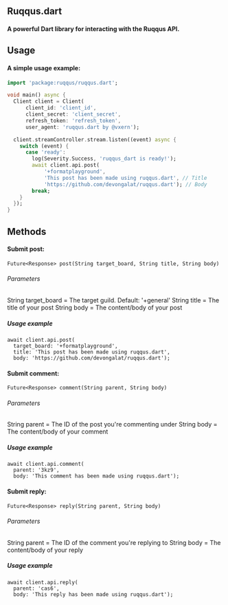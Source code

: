 ## Ruqqus.dart
#### A powerful Dart library for interacting with the Ruqqus API.

## Usage

#### A simple usage example:

```dart
import 'package:ruqqus/ruqqus.dart';

void main() async {
  Client client = Client(
      client_id: 'client_id',
      client_secret: 'client_secret',
      refresh_token: 'refresh_token',
      user_agent: 'ruqqus.dart by @vxern');

  client.streamController.stream.listen((event) async {
    switch (event) {
      case 'ready':
        log(Severity.Success, 'ruqqus_dart is ready!');
        await client.api.post(
            '+formatplayground',
            'This post has been made using ruqqus.dart', // Title
            'https://github.com/devongalat/ruqqus.dart'); // Body
        break;
    }
  });
}
```

## Methods

#### Submit post:
```
Future<Response> post(String target_board, String title, String body)
```
###### Parameters
String target_board = The target guild. Default: '+general'
String title = The title of your post
String body = The content/body of your post

##### Usage example
```
await client.api.post(
  target_board: '+formatplayground',
  title: 'This post has been made using ruqqus.dart',
  body: 'https://github.com/devongalat/ruqqus.dart');
```

#### Submit comment:
```
Future<Response> comment(String parent, String body)
```
###### Parameters
String parent = The ID of the post you're commenting under
String body = The content/body of your comment

##### Usage example
```
await client.api.comment(
  parent: '3kz9',
  body: 'This comment has been made using ruqqus.dart');
```

#### Submit reply:
```
Future<Response> reply(String parent, String body)
```
###### Parameters
String parent = The ID of the comment you're replying to
String body = The content/body of your reply

##### Usage example
```
await client.api.reply(
  parent: 'cas6',
  body: 'This reply has been made using ruqqus.dart');
```
